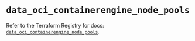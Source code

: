 # `data_oci_containerengine_node_pools`

Refer to the Terraform Registry for docs: [`data_oci_containerengine_node_pools`](https://registry.terraform.io/providers/oracle/oci/6.37.0/docs/data-sources/containerengine_node_pools).

